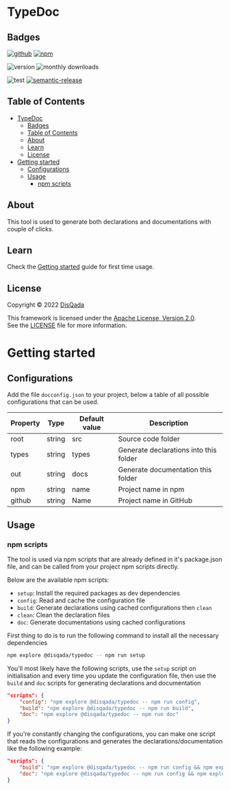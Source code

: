# TypeDoc

## Badges

[![github](https://img.shields.io/badge/DisQada/TypeDoc-000000?logo=github&logoColor=white)](https://www.github.com/DisQada/TypeDoc)
[![npm](https://img.shields.io/badge/@disqada/typedoc-CB3837?logo=npm&logoColor=white)](https://www.npmjs.com/package/@disqada/typedoc)

![version](https://img.shields.io/npm/v/@disqada/typedoc.svg?label=latest&logo=npm)
![monthly downloads](https://img.shields.io/npm/dm/@disqada/typedoc.svg?logo=npm)

![test](https://github.com/DisQada/TypeDoc/actions/workflows/test.yml/badge.svg)
[![semantic-release](https://img.shields.io/badge/%20%20%F0%9F%93%A6%F0%9F%9A%80-semantic--release-e10079.svg?logo=semantic-release)](https://github.com/semantic-release/semantic-release)

## Table of Contents

- [TypeDoc](#typedoc)
  - [Badges](#badges)
  - [Table of Contents](#table-of-contents)
  - [About](#about)
  - [Learn](#learn)
  - [License](#license)
- [Getting started](#getting-started)
  - [Configurations](#configurations)
  - [Usage](#usage)
    - [npm scripts](#npm-scripts)

## About

This tool is used to generate both declarations and documentations with couple of clicks.

## Learn

Check the [Getting started](#getting-started) guide for first time usage.

## License

Copyright © 2022 [DisQada](https://github.com/DisQada)

This framework is licensed under the [Apache License, Version 2.0](https://www.apache.org/licenses/LICENSE-2.0).  
See the [LICENSE](LICENSE.txt) file for more information.

# Getting started

## Configurations

Add the file `docconfig.json` to your project, below a table of all possible configurations that can be used.

| Property | Type   | Default value | Description                            |
| -------- | ------ | ------------- | -------------------------------------- |
| root     | string | src           | Source code folder                     |
| types    | string | types         | Generate declarations into this folder |
| out      | string | docs          | Generate documentation this folder     |
| npm      | string | name          | Project name in npm                    |
| github   | string | Name          | Project name in GitHub                 |

## Usage

### npm scripts

The tool is used via npm scripts that are already defined in it's package.json file, and can be called from your project npm scripts directly.

Below are the available npm scripts:

- `setup`: Install the required packages as dev dependencies
- `config`: Read and cache the configuration file
- `build`: Generate declarations using cached configurations then `clean`
- `clean`: Clean the declaration files
- `doc`: Generate documentations using cached configurations

First thing to do is to run the following command to install all the necessary dependencies

```bash
npm explore @disqada/typedoc -- npm run setup
```

You'll most likely have the following scripts, use the `setup` script on initialisation and every time you update the configuration file, then use the `build` and `doc` scripts for generating declarations and documentation

```json
"scripts": {
    "config": "npm explore @disqada/typedoc -- npm run config",
    "build": "npm explore @disqada/typedoc -- npm run build",
    "doc": "npm explore @disqada/typedoc -- npm run doc"
}
```

If you're constantly changing the configurations, you can make one script that reads the configurations and generates the declarations/documentation like the following example:

```json
"scripts": {
    "build": "npm explore @disqada/typedoc -- npm run config && npm explore @disqada/typedoc -- npm run build",
    "doc": "npm explore @disqada/typedoc -- npm run config && npm explore @disqada/typedoc -- npm run doc"
}
```
